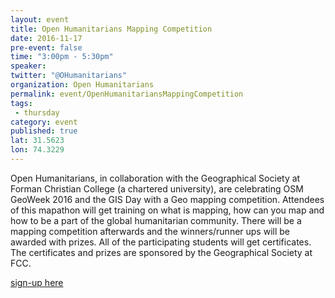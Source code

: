```yaml
---
layout: event
title: Open Humanitarians Mapping Competition
date: 2016-11-17
pre-event: false
time: "3:00pm - 5:30pm"
speaker: 
twitter: "@OHumanitarians"
organization: Open Humanitarians
permalink: event/OpenHumanitariansMappingCompetition
tags: 
 - thursday
category: event
published: true
lat: 31.5623
lon: 74.3229
---
```


Open Humanitarians, in collaboration with the Geographical Society at Forman Christian College (a chartered university), 
are celebrating OSM GeoWeek 2016 and the GIS Day with a Geo mapping competition. Attendees of this mapathon will get 
training on what is mapping, how can you map and how to be a part of the global humanitarian community. 
There will be a mapping competition afterwards and the winners/runner ups will be awarded with prizes. 
All of the participating students will get certificates. The certificates and prizes are sponsored by the Geographical Society at FCC.

[sign-up here](http://openhumanitarians.org/event/mappping-competition-gis-day-fcc/)
